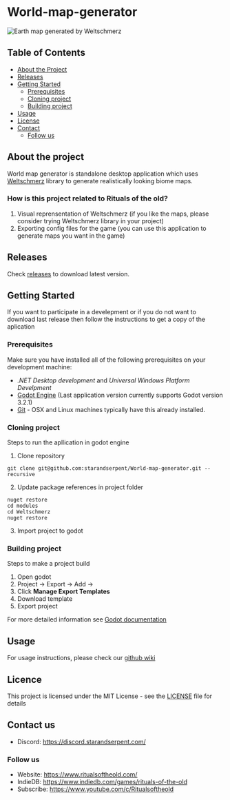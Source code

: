 # World-map-generator

![Earth map generated by Weltschmerz](https://github.com/starandserpent/World-map-generator/blob/dev/screenshots/GeneratorCapture.png)

## Table of Contents

* [About the Project](#about-the-project)
* [Releases](#releases)
* [Getting Started](#getting-started)
  * [Prerequisites](#prerequisites)
  * [Cloning project](#cloning-project)
  * [Building project](#building-project)
* [Usage](#usage)
* [License](#license)
* [Contact](#contact)
  * [Follow us](#follow-us)


## About the project

World map generator is standalone desktop application which uses [Weltschmerz](https://github.com/starandserpent/World-map-generator) library to generate realistically looking biome maps.

### How is this project related to Rituals of the old?
1) Visual reprensentation of Weltschmerz (if you like the maps, please consider trying Weltschmerz library in your project)
2) Exporting config files for the game (you can use this application to generate maps you want in the game)


## Releases
Check [releases](https://github.com/starandserpent/World-map-generator/releases) to download latest version.

## Getting Started

If you want to participate in a develepment or if you do not want to download last release then follow the instructions to get a copy of the aplication

### Prerequisites

Make sure you have installed all of the following prerequisites on your development machine:

* *.NET Desktop development* and *Universal Windows Platform Develpment*
* [Godot Engine](https://godotengine.org/download/windows) (Last application version currently supports Godot version 3.2.1)
* [Git](https://git-scm.com/downloads) - OSX and Linux machines typically have this already installed.

### Cloning project
Steps to run the apllication in godot engine

1) Clone repository
```
git clone git@github.com:starandserpent/World-map-generator.git --recursive
```

2) Update package references in project folder
```
nuget restore
cd modules
cd Weltschmerz
nuget restore
```

3) Import project to godot

### Building project
Steps to make a project build
1) Open godot
2) Project -> Export -> Add -> <your platform>
3) Click **Manage Export Templates**
4) Download template
4) Export project

For more detailed information see [Godot documentation](https://docs.godotengine.org/en/3.1/getting_started/workflow/export/exporting_projects.html)

## Usage

For usage instructions, please check our [github wiki](https://github.com/starandserpent/World-map-generator/wiki/Usage)

## Licence
This project is licensed under the MIT License - see the [LICENSE](LICENSE) file for details

## Contact us
* Discord: https://discord.starandserpent.com/

### Follow us
* Website: https://www.ritualsoftheold.com/
* IndieDB: https://www.indiedb.com/games/rituals-of-the-old
* Subscribe: https://www.youtube.com/c/Ritualsoftheold